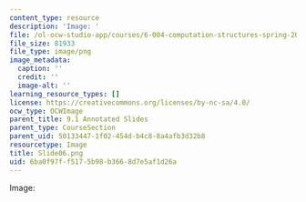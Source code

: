 ```yaml
---
content_type: resource
description: 'Image: '
file: /ol-ocw-studio-app/courses/6-004-computation-structures-spring-2017/6ba0f97ff5175b98b3668d7e5af1d26a_Slide06.png
file_size: 81933
file_type: image/png
image_metadata:
  caption: ''
  credit: ''
  image-alt: ''
learning_resource_types: []
license: https://creativecommons.org/licenses/by-nc-sa/4.0/
ocw_type: OCWImage
parent_title: 9.1 Annotated Slides
parent_type: CourseSection
parent_uid: 50133447-1f02-454d-b4c8-8a4afb3d32b8
resourcetype: Image
title: Slide06.png
uid: 6ba0f97f-f517-5b98-b366-8d7e5af1d26a
---
```

Image: 